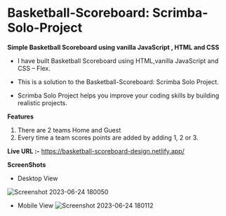 # Basketball-Scoreboard: Scrimba-Solo-Project
**Simple Basketball Scoreboard using vanilla JavaScript , HTML and CSS**

- I have built Basketball Scoreboard using HTML,vanilla JavaScript and CSS – Flex.
+ This is a solution to the Basketball-Scoreboard: Scrimba Solo Project.
* Scrimba Solo Project helps you improve your coding skills by building realistic projects.

**Features**
1. There are 2 teams Home and Guest
2. Every time a team scores points are added by adding 1, 2 or 3.
  
**Live URL :-** https://basketball-scoreboard-design.netlify.app/

**ScreenShots**

- Desktop View
  
![Screenshot 2023-06-24 180050](https://github.com/aratidsa/Basketball-Scoreboard-Scrimba-Solo-Project/assets/128802362/8bddc5b0-5119-4398-9265-4004ff3fb2fc)

- Mobile View
![Screenshot 2023-06-24 180112](https://github.com/aratidsa/Basketball-Scoreboard-Scrimba-Solo-Project/assets/128802362/56a344a2-5c57-47fe-97b1-2ca53454edb3)
